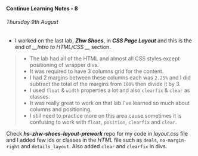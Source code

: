 #### Continue Learning Notes - 8

###### Thursday 9th August
+ I worked on the last lab, *__Zhw Shoes__*, in *__CSS Page Layout__* and this is the end of *__Intro to HTML/CSS __* section.
>* The lab had all of the HTML and almost all CSS styles except positioning of wrapper divs.
>* It was required to have 3 columns grid for the content.
>* I had 2 margins between these columns each was `2.25%` and I did subtract the total of the margins from `100%` then divide it by 3.
>* I used `float` & `width` properties a lot and also `clearfix` & `clear` as classes.
>* It was really great to work on that lab I've learned so much about columns and positioning.
>* I still need to practice more on this area cause sometimes it is confusing to work with `float`, `position`, `clearfix` and `clear`.

Check *__hs-zhw-shoes-layout-prework__* repo for my code in *layout.css* file and I added few ids or classes in the *HTML* file such as `deals`, `no-margin-right` and `details_layout`. Also added `clear` and `clearfix` in divs.

